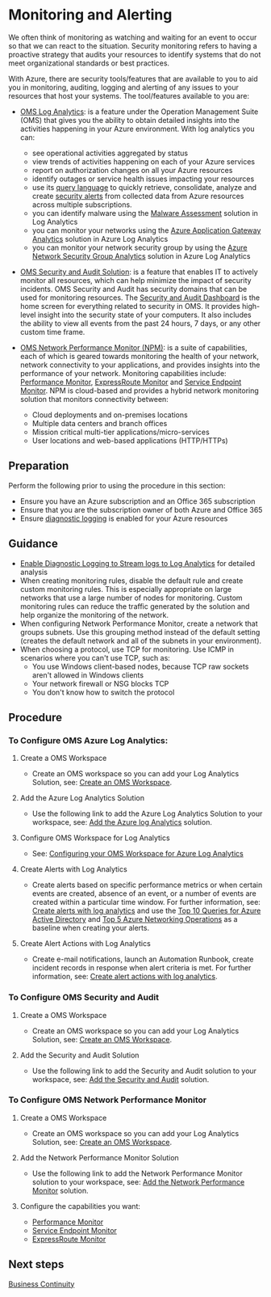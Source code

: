 # Monitoring and Alerting

We often think of monitoring as watching and waiting for an event to occur so that we can react to the situation. Security monitoring refers to having a proactive strategy that audits your resources to identify systems that do not meet organizational standards or best practices.

With Azure, there are security tools/features that are available to you to aid you in monitoring, auditing, logging and alerting of any issues to your resources that host your systems. The tool/features available to you are:

 -  [OMS Log Analytics](https://docs.microsoft.com/en-us/azure/log-analytics/log-analytics-overview?toc=%2fazure%2foperations-management-suite%2ftoc.json): is a feature under the Operation Management Suite (OMS) that gives you the ability to obtain detailed insights into the activities happening in your Azure environment. With log analytics you can:
     - see operational activities aggregated by status 
     - view trends of activities happening on each of your Azure services 
     - report on authorization changes on all your Azure resources 
     - identify outages or service health issues impacting your resources 
     - use its [query language](https://docs.loganalytics.io/index) to quickly retrieve, consolidate, analyze and create [security alerts](https://docs.microsoft.com/en-us/azure/security-center/security-center-managing-and-responding-alerts) from collected data from Azure resources across multiple subscriptions. 
     - you can identify malware using the [Malware Assessment](https://docs.microsoft.com/en-us/azure/log-analytics/log-analytics-malware?toc=%2fazure%2foperations-management-suite%2ftoc.json) solution in Log Analytics 
     - you can monitor your networks using the [Azure Application Gateway Analytics](https://docs.microsoft.com/en-us/azure/log-analytics/log-analytics-azure-networking-analytics?toc=%2fazure%2foperations-management-suite%2ftoc.json#azure-application-gateway-analytics-solution-in-log-analytics) solution in Azure Log Analytics 
     - you can monitor your network security group by using the [Azure Network Security Group Analytics](https://docs.microsoft.com/en-us/azure/log-analytics/log-analytics-azure-networking-analytics?toc=%2fazure%2foperations-management-suite%2ftoc.json#azure-network-security-group-analytics-solution-in-log-analytics) solution in Azure Log Analytics
          
- [OMS Security and Audit Solution](https://docs.microsoft.com/en-us/azure/operations-management-suite/oms-security-getting-started#oms-security-and-audit-dashboard): is a feature that enables IT to actively monitor all resources, which can help minimize the impact of security incidents. OMS Security and Audit has security domains that can be used for monitoring resources. The [Security and Audit Dashboard](https://docs.microsoft.com/en-us/azure/operations-management-suite/oms-security-getting-started#oms-security-and-audit-dashboard) is the home screen for everything related to security in OMS. It provides high-level insight into the security state of your computers. It also includes the ability to view all events from the past 24 hours, 7 days, or any other custom time frame.

- [OMS Network Performance Monitor (NPM)](https://docs.microsoft.com/en-us/azure/log-analytics/log-analytics-network-performance-monitor): is a suite of capabilities, each of which is geared towards monitoring the health of your network, network connectivity to your applications, and provides insights into the performance of your network. Monitoring capabilities include: [Performance Monitor](https://docs.microsoft.com/en-us/azure/log-analytics/log-analytics-network-performance-monitor-performance-monitor), [ExpressRoute Monitor](https://docs.microsoft.com/en-us/azure/log-analytics/log-analytics-network-performance-monitor-expressroute) and [Service Endpoint Monitor](https://docs.microsoft.com/en-us/azure/log-analytics/log-analytics-network-performance-monitor-service-endpoint). NPM is cloud-based and provides a hybrid network monitoring solution that monitors connectivity between:
     - Cloud deployments and on-premises locations
     - Multiple data centers and branch offices
     - Mission critical multi-tier applications/micro-services
     - User locations and web-based applications (HTTP/HTTPs)

## Preparation 

Perform the following prior to using the procedure in this section:   

  - Ensure you have an Azure subscription and an Office 365 subscription  
  - Ensure that you are the subscription owner of both Azure and Office 365 
  - Ensure [diagnostic logging](https://docs.microsoft.com/en-us/azure/cdn/cdn-azure-diagnostic-logs#enable-logging-with-azure-portal) is enabled for your Azure resources


## Guidance

- [Enable Diagnostic Logging to Stream logs to Log Analytics](https://docs.microsoft.com/en-us/azure/monitoring-and-diagnostics/monitor-stream-diagnostic-logs-log-analytics) for detailed analysis 
- When creating monitoring rules, disable the default rule and create custom monitoring rules. This is especially appropriate on large networks that use a large number of nodes for monitoring. Custom monitoring rules can reduce the traffic generated by the solution and help organize the monitoring of the network. 
- When configuring Network Performance Monitor, create a network that groups subnets. Use this grouping method instead of the default setting (creates the default network and all of the subnets in your environment). 
- When choosing a protocol, use TCP for monitoring. Use ICMP in scenarios where you can't use TCP, such as:  
    - You use Windows client-based nodes, because TCP raw sockets aren't allowed in Windows clients 
    - Your network firewall or NSG blocks TCP 
    - You don't know how to switch the protocol 



## Procedure 

### To Configure OMS Azure Log Analytics:   

1. Create a OMS Workspace  
   - Create an OMS workspace so you can add your Log Analytics Solution, see: [Create an OMS Workspace](https://docs.microsoft.com/en-us/azure/log-analytics/log-analytics-quick-create-workspace).  

 2. Add the Azure Log Analytics Solution  
    - Use the following link to add the Azure Log Analytics Solution to your workspace, see: [Add the Azure log Analytics](https://docs.microsoft.com/en-us/azure/log-analytics/log-analytics-add-solutions) solution.

3. Configure OMS Workspace for Log Analytics  
   - See: [Configuring your OMS Workspace for Azure Log Analytics](/nmcgregor/Azure-Security/blob/master/4.3.1-Configuring-OMS-Workspace-for-Azure-Log-Analytics.md)  

4. Create Alerts with Log Analytics   

   - Create alerts based on specific performance metrics or when certain events are created, absence of an event, or a number of events are created within a particular time window.  For further information, see: [Create alerts with log analytics](https://docs.microsoft.com/en-us/azure/log-analytics/log-analytics-tutorial-response#create-alerts) and use the [Top 10 Queries for Azure Active Directory](/nmcgregor/Azure-Security/blob/master/4.3.2-Top-10-Queries-For-Azure-Active-Directory.md) and [Top 5 Azure Networking Operations](/nmcgregor/Azure-Security/blob/master/4.3.3-Top-5-Alerts-for-Azure-Networking-Operations.md) as a baseline when creating your alerts.

5. Create Alert Actions with Log Analytics   

   - Create e-mail notifications, launch an Automation Runbook, create incident records in response when alert criteria is met.  For further information, see: [Create alert actions with log analytics](https://docs.microsoft.com/en-us/azure/log-analytics/log-analytics-tutorial-response#alert-actions). 

### To Configure OMS Security and Audit

1. Create a OMS Workspace  
   - Create an OMS workspace so you can add your Log Analytics Solution, see: [Create an OMS Workspace](https://docs.microsoft.com/en-us/azure/log-analytics/log-analytics-quick-create-workspace).  
   
2. Add the Security and Audit Solution
   - Use the following link to add the Security and Audit solution to your workspace, see: [Add the Security and Audit](https://docs.microsoft.com/en-us/azure/operations-management-suite/oms-security-getting-started?toc=%2fazure%2flog-analytics%2ftoc.json#oms-security-and-audit-dashboard) solution.

### To Configure OMS Network Performance Monitor

1. Create a OMS Workspace  
   - Create an OMS workspace so you can add your Log Analytics Solution, see: [Create an OMS Workspace](https://docs.microsoft.com/en-us/azure/log-analytics/log-analytics-quick-create-workspace).  
   
2. Add the Network Performance Monitor Solution
   - Use the following link to add the Network Performance Monitor solution to your workspace, see: [Add the Network Performance Monitor](https://docs.microsoft.com/en-us/azure/log-analytics/log-analytics-network-performance-monitor#configure-the-solution) solution.
   
3. Configure the capabilities you want:
   - [Performance Monitor](https://docs.microsoft.com/en-us/azure/log-analytics/log-analytics-network-performance-monitor-performance-monitor#configuration)
   - [Service Endpoint Monitor](https://docs.microsoft.com/en-us/azure/log-analytics/log-analytics-network-performance-monitor-performance-monitor#configuration)
   - [ExpressRoute Monitor](https://docs.microsoft.com/en-us/azure/log-analytics/log-analytics-network-performance-monitor-expressroute#configuration)
   

## Next steps
[Business Continuity](/nmcgregor/Azure-Security/blob/master/4.4-Business-Continuity.md)
